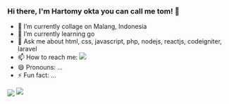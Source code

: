 ### Hi there, I'm Hartomy okta you can call me tom! 👋

- 🔭 I’m currently collage on Malang, Indonesia
- 🌱 I’m currently learning go
- 💬 Ask me about html, css, javascript, php, nodejs, reactjs, codeigniter, laravel
- 📫 How to reach me: [<img src="https://img.shields.io/badge/Instagram-E4405F?style=for-the-badge&logo=instagram&logoColor=white">](https://www.instagram.com/tomy.oktaa)
- 😄 Pronouns: ...
- ⚡ Fun fact: ...
<img align="center" src="https://github-readme-stats.vercel.app/api/top-langs/?username=tomyoktavian&theme=dark&hide_langs_below=1" /> 
<img src="https://github-readme-stats.vercel.app/api?username=tomyoktavian&&show_icons=true&title_color=ffffff&icon_color=bb2acf&text_color=daf7dc&bg_color=151515">
